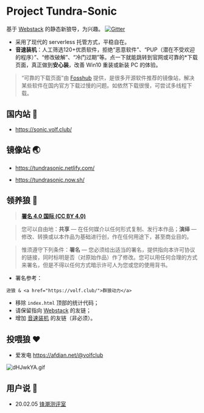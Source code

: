 # Project Tundra-Sonic

基于 [Webstack](https://github.com/WebStackPage/WebStackPage.github.io) 的静态新狼导，为兴趣。 [![Gitter](https://badges.gitter.im/volfclub/help.svg)](https://gitter.im/volfclub/help?utm_source=badge&utm_medium=badge&utm_campaign=pr-badge)

- 采用了现代的 serverless 托管方式，平稳自在。
- **音速装机**：人工筛选120+优质软件，拒绝“恶意软件”、“PUP（潜在不受欢迎的程序）”、“修改破解”、“冷门过期”等。点一下就能跳转到官网或可靠的*下载页面，真正做到**安心装**，改善 Win10 重装或新装 PC 的体验。

> “可靠的下载页面”由 [Fosshub](https://www.fosshub.com/) 提供，是很多开源软件推荐的镜像站，解决某些软件在国内官方下载过慢的问题。如依然下载很慢，可尝试多线程下载。

## 国内站 🐺

- https://sonic.volf.club/

## 镜像站 🌏

- https://tundrasonic.netlify.com/

- https://tundrasonic.now.sh/

## 领养狼 🥗

> [**署名 4.0 国际 (CC BY 4.0)**](https://creativecommons.org/licenses/by/4.0/deed.zh) 

> 您可以自由地：**共享** — 在任何媒介以任何形式复制、发行本作品；**演绎** — 修改、转换或以本作品为基础进行创，作在任何用途下，甚至商业目的。

> 惟须遵守下列条件：**署名** — 您必须给出适当的署名，提供指向本许可协议的链接，同时标明是否（对原始作品）作了修改。您可以用任何合理的方式来署名，但是不得以任何方式暗示许可人为您或您的使用背书。 

- 署名参考：
```
逊狼 & <a href="https://volf.club/">群狼动力</a>
```
- 移除 `index.html` 顶部的统计代码；
- 请保留指向 [Webstack](https://github.com/WebStackPage/WebStackPage.github.io) 的友链；
- 增加 [音速装机](https://sonic.volf.club/) 的友链（非必须）。

## 投喂狼 ❤

- 爱发电 https://afdian.net/@volfclub


![dHJwkYA.gif](https://i.loli.net/2020/02/03/VoTrZGfqiDF46BY.gif)

## 用户说 📰

- 20.02.05 [锋潮测评室](https://mp.weixin.qq.com/s/-XY1m_dEZQ0AInEbfhOADw)
